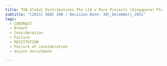 ```yaml
---
title: TSB Global Distributions Pte Ltd v Pure Projects (Singapore) Pte Ltd
subtitle: "[2021] SGDC 290 / Decision Date: 30\_December\_2021"
tags:
  - CONTRACT
  - Breach
  - Consideration
  - Failure
  - RESTITUTION
  - Failure of consideration
  - Unjust enrichment

---
```

